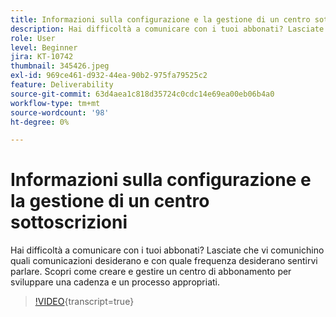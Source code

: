 ```yaml
---
title: Informazioni sulla configurazione e la gestione di un centro sottoscrizioni
description: Hai difficoltà a comunicare con i tuoi abbonati? Lasciate che vi comunichino quali comunicazioni desiderano e con quale frequenza desiderano sentirvi parlare. Scopri come creare e gestire un centro di abbonamento per sviluppare una cadenza e un processo appropriati.
role: User
level: Beginner
jira: KT-10742
thumbnail: 345426.jpeg
exl-id: 969ce461-d932-44ea-90b2-975fa79525c2
feature: Deliverability
source-git-commit: 63d4aea1c818d35724c0cdc14e69ea00eb06b4a0
workflow-type: tm+mt
source-wordcount: '98'
ht-degree: 0%

---
```


# Informazioni sulla configurazione e la gestione di un centro sottoscrizioni

Hai difficoltà a comunicare con i tuoi abbonati? Lasciate che vi comunichino quali comunicazioni desiderano e con quale frequenza desiderano sentirvi parlare. Scopri come creare e gestire un centro di abbonamento per sviluppare una cadenza e un processo appropriati.

>[!VIDEO](https://video.tv.adobe.com/v/3412230/?quality=12&learn=on&captions=ita){transcript=true}
